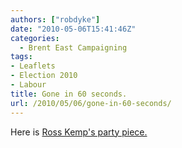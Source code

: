 ```yaml
---
authors: ["robdyke"]
date: "2010-05-06T15:41:46Z"
categories:
  - Brent East Campaigning
tags:
- Leaflets
- Election 2010
- Labour
title: Gone in 60 seconds.
url: /2010/05/06/gone-in-60-seconds/
---
```

Here is [Ross Kemp's party piece.](http://www.robdyke.com/bec/2010/05/05/kilburn-station-645pm/)